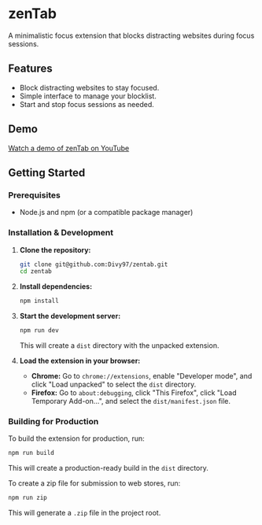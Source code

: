 # zenTab

A minimalistic focus extension that blocks distracting websites during focus sessions.

## Features

-   Block distracting websites to stay focused.
-   Simple interface to manage your blocklist.
-   Start and stop focus sessions as needed.

## Demo

[Watch a demo of zenTab on YouTube](https://www.youtube.com/watch?v=DBN8uIBm8hM)

## Getting Started

### Prerequisites

-   Node.js and npm (or a compatible package manager)

### Installation & Development

1.  **Clone the repository:**
    ```bash
    git clone git@github.com:Divy97/zentab.git
    cd zentab
    ```

2.  **Install dependencies:**
    ```bash
    npm install
    ```

3.  **Start the development server:**
    ```bash
    npm run dev
    ```
    This will create a `dist` directory with the unpacked extension.

4.  **Load the extension in your browser:**
    -   **Chrome:** Go to `chrome://extensions`, enable "Developer mode", and click "Load unpacked" to select the `dist` directory.
    -   **Firefox:** Go to `about:debugging`, click "This Firefox", click "Load Temporary Add-on...", and select the `dist/manifest.json` file.

### Building for Production

To build the extension for production, run:

```bash
npm run build
```

This will create a production-ready build in the `dist` directory.

To create a zip file for submission to web stores, run:

```bash
npm run zip
```

This will generate a `.zip` file in the project root. 
